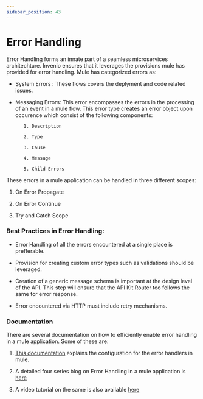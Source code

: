 ```yaml
---
sidebar_position: 43
---
```

# Error Handling

Error Handling forms an innate part of a seamless microservices architechture. Invenio ensures that it leverages the provisions mule has provided for error handling. Mule has categorized errors as:

* System Errors : These flows covers the deplyment and code related issues.

* Messaging Errors: This error encompasses the errors in the processing of an event in a mule flow. This error type creates an error object upon occurence which consist of the following components:

         1. Description

         2. Type

         3. Cause

         4. Message

         5. Child Errors

These errors in a mule application can be handled in three different scopes:

1. On Error Propagate

2. On Error Continue

3. Try and Catch Scope

### Best Practices in Error Handling:

*  Error Handling of all the errors encountered at a single place is prefferable.

*  Provision for creating custom error types such as validations should be leveraged. 

*  Creation of a generic message schema is important at the design level of the API. This step will ensure that the API Kit Router too follows the same for error response.

* Error encountered via HTTP must include retry mechanisms.

### Documentation
There are several documentation on how to efficiently enable error handling in a mule application. Some of these are:

1. [This documentation](https://docs.mulesoft.com/mule-runtime/4.4/error-handling) explains the configuration for the error handlers in mule.

2.  A detailed four series blog on Error Handling in a mule application is [here](https://blogs.mulesoft.com/dev-guides/how-to-tutorials/mule4-error-handling/)

3. A video tutorial on the same is also available [here](https://videos.mulesoft.com/watch/97pfQvqqAYPubhLTcP4jRH)

